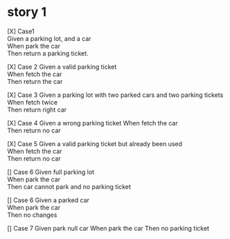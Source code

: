 # story 1
[X] Case1  
Given a parking lot, and a car  
When park the car  
Then return a parking ticket. 

[X] Case 2
Given a valid parking ticket  
When fetch the car   
Then return the car 

[X] Case 3
Given a parking lot with two parked cars and two parking tickets  
When fetch twice  
Then return right car 

[X] Case 4
Given a wrong parking ticket
When fetch the car  
Then return no car

[X] Case 5
Given a valid parking ticket but already been used  
When fetch the car  
Then return no car  

[] Case 6
Given full parking lot  
When park the car  
Then car cannot park and no parking ticket  









[] Case 6
Given a parked car  
When park the car  
Then no changes

[] Case 7
Given park null car
When park the car
Then no parking ticket